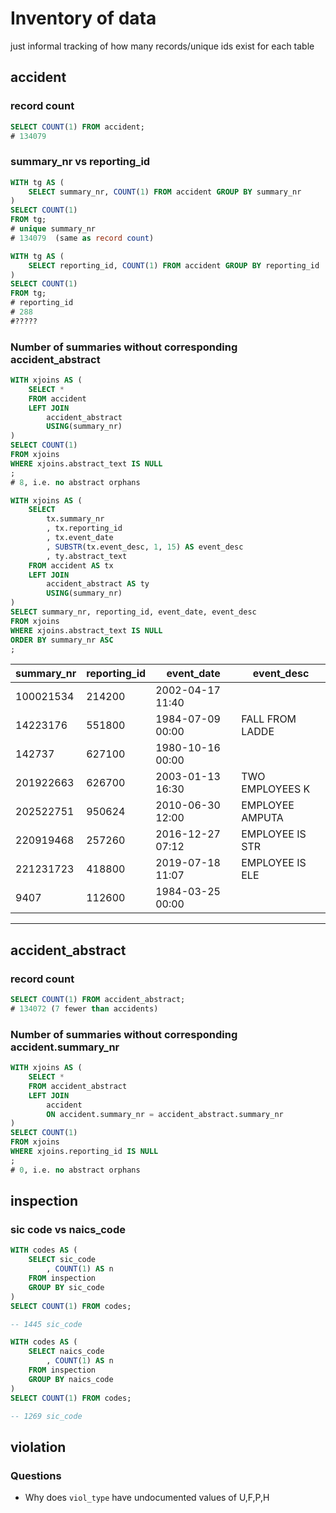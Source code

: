# Inventory of data

just informal tracking of how many records/unique ids exist for each table


## accident

### record count

```sql
SELECT COUNT(1) FROM accident;
# 134079
```


### summary_nr vs reporting_id

```sql
WITH tg AS (
    SELECT summary_nr, COUNT(1) FROM accident GROUP BY summary_nr
)
SELECT COUNT(1) 
FROM tg;
# unique summary_nr
# 134079  (same as record count)
```

```sql
WITH tg AS (
    SELECT reporting_id, COUNT(1) FROM accident GROUP BY reporting_id
)
SELECT COUNT(1) 
FROM tg;
# reporting_id
# 288 
#?????
```



### Number of summaries without corresponding accident_abstract

```sql
WITH xjoins AS (
    SELECT *
    FROM accident
    LEFT JOIN 
        accident_abstract 
        USING(summary_nr)
)
SELECT COUNT(1)
FROM xjoins
WHERE xjoins.abstract_text IS NULL
;
# 8, i.e. no abstract orphans
```

```sql
WITH xjoins AS (
    SELECT 
        tx.summary_nr
        , tx.reporting_id
        , tx.event_date
        , SUBSTR(tx.event_desc, 1, 15) AS event_desc
        , ty.abstract_text
    FROM accident AS tx
    LEFT JOIN 
        accident_abstract AS ty 
        USING(summary_nr)
)
SELECT summary_nr, reporting_id, event_date, event_desc
FROM xjoins
WHERE xjoins.abstract_text IS NULL
ORDER BY summary_nr ASC
;
```

| summary_nr | reporting_id | event_date       | event_desc      |
| ---------- | ------------ | ---------------- | --------------- |
| 100021534  | 214200       | 2002-04-17 11:40 |                 |
| 14223176   | 551800       | 1984-07-09 00:00 | FALL FROM LADDE |
| 142737     | 627100       | 1980-10-16 00:00 |                 |
| 201922663  | 626700       | 2003-01-13 16:30 | TWO EMPLOYEES K |
| 202522751  | 950624       | 2010-06-30 12:00 | EMPLOYEE AMPUTA |
| 220919468  | 257260       | 2016-12-27 07:12 | EMPLOYEE IS STR |
| 221231723  | 418800       | 2019-07-18 11:07 | EMPLOYEE IS ELE |
| 9407       | 112600       | 1984-03-25 00:00 |                 |





-------------------------------------


## accident_abstract

### record count

```sql
SELECT COUNT(1) FROM accident_abstract;
# 134072 (7 fewer than accidents)
```


### Number of summaries without corresponding accident.summary_nr

```sql
WITH xjoins AS (
    SELECT *
    FROM accident_abstract
    LEFT JOIN 
        accident 
        ON accident.summary_nr = accident_abstract.summary_nr
)
SELECT COUNT(1)
FROM xjoins
WHERE xjoins.reporting_id IS NULL
;
# 0, i.e. no abstract orphans
```

## inspection

### sic code vs naics_code

```sql
WITH codes AS (
    SELECT sic_code
        , COUNT(1) AS n
    FROM inspection
    GROUP BY sic_code
)
SELECT COUNT(1) FROM codes;

-- 1445 sic_code
```


```sql
WITH codes AS (
    SELECT naics_code
        , COUNT(1) AS n
    FROM inspection
    GROUP BY naics_code
)
SELECT COUNT(1) FROM codes;

-- 1269 sic_code
```



## violation


### Questions

- Why does `viol_type` have undocumented values of  U,F,P,H
